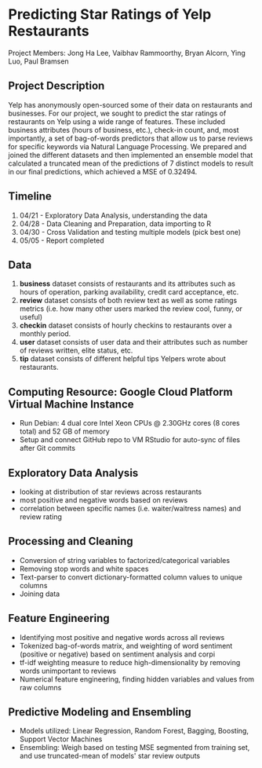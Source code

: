 # Predicting Star Ratings of Yelp Restaurants
Project Members: Jong Ha Lee, Vaibhav Rammoorthy, Bryan Alcorn, Ying Luo, Paul Bramsen

## Project Description
Yelp has anonymously open-sourced some of their data on restaurants and businesses. For our project, we sought to predict the star ratings of restaurants on Yelp using a wide range of features. These included business attributes (hours of business, etc.), check-in count, and, most importantly, a set of bag-of-words predictors that allow us to parse reviews for specific keywords via Natural Language Processing. We prepared and joined the different datasets and then implemented an ensemble model that calculated a truncated mean of the predictions of 7 distinct models to result in our final predictions, which achieved a MSE of 0.32494.

## Timeline
1. 04/21 - Exploratory Data Analysis, understanding the data
2. 04/28 - Data Cleaning and Preparation, data importing to R
3. 04/30 - Cross Validation and testing multiple models (pick best one)
4. 05/05 - Report completed

## Data
1. **business** dataset consists of restaurants and its attributes such as hours of operation, parking availability, credit card acceptance, etc.
2. **review** dataset consists of both review text as well as some ratings metrics (i.e. how many other users marked the review cool, funny, or useful)
3. **checkin** dataset consists of hourly checkins to restaurants over a monthly period.
4. **user** dataset consists of user data and their attributes such as number of reviews written, elite status, etc.
5. **tip** dataset consists of different helpful tips Yelpers wrote about restaurants.

## Computing Resource: Google Cloud Platform Virtual Machine Instance
- Run Debian: 4 dual core Intel Xeon CPUs @ 2.30GHz cores (8 cores total) and 52 GB of memory
- Setup and connect GitHub repo to VM RStudio for auto-sync of files after Git commits

## Exploratory Data Analysis
- looking at distribution of star reviews across restaurants
- most positive and negative words based on reviews
- correlation between specific names (i.e. waiter/waitress names) and review rating

## Processing and Cleaning
- Conversion of string variables to factorized/categorical variables
- Removing stop words and white spaces
- Text-parser to convert dictionary-formatted column values to unique columns
- Joining data

## Feature Engineering
- Identifying most positive and negative words across all reviews
- Tokenized bag-of-words matrix, and weighting of word sentiment (positive or negative) based on sentiment analysis and corpi
- tf-idf weighting measure to reduce high-dimensionality by removing words unimportant to reviews
- Numerical feature engineering, finding hidden variables and values from raw columns

## Predictive Modeling and Ensembling
- Models utilized: Linear Regression, Random Forest, Bagging, Boosting, Support Vector Machines
- Ensembling: Weigh based on testing MSE segmented from training set, and use truncated-mean of models' star review outputs

